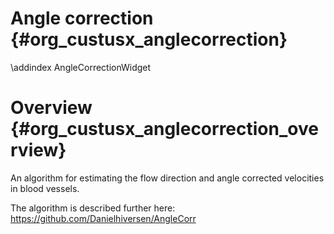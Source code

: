 Angle correction {#org_custusx_anglecorrection}
===================


\addindex AngleCorrectionWidget

Overview {#org_custusx_anglecorrection_overview}
========================

An algorithm for estimating the flow direction and angle corrected velocities in blood vessels.

The algorithm is described further here: https://github.com/Danielhiversen/AngleCorr
